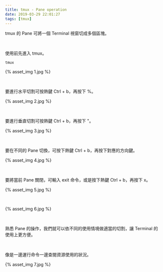 ```yaml
---
title: tmux - Pane operation
date: 2019-03-29 22:01:27
tags: [tmux]
---
```


tmux 的 Pane 可將一個 Terminal 視窗切成多個區塊。  

<!-- More -->

<br/>


使用前先進入 tmux。

    tmux

{% asset_img 1.jpg %}

<br/>


要進行水平切割可按熱鍵 Ctrl + b，再按下 %。

{% asset_img 2.jpg %}

<br/>


要進行垂直切割可按熱鍵 Ctrl + b，再按下 "。

{% asset_img 3.jpg %}

<br/>


要在不同的 Pane 切換，可按下熱鍵 Ctrl + b，再按下對應的方向鍵。  

{% asset_img 4.jpg %}

<br/>


要將當前 Pane 關閉，可輸入 exit 命令，或是按下熱鍵 Ctrl + b，再按下 x。  

{% asset_img 5.jpg %}

<br/>


{% asset_img 6.jpg %}

<br/>


熟悉 Pane 的操作，我們就可以依不同的使用情境做適當的切割，讓 Terminal 的使用上更方便。

<br/>


像是一邊運行命令一邊查閱資源使用的狀況。  

{% asset_img 7.jpg %}
